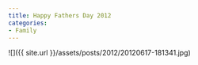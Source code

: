```yaml
---
title: Happy Fathers Day 2012
categories:
- Family
---
```


![]({{ site.url }}/assets/posts/2012/20120617-181341.jpg)
